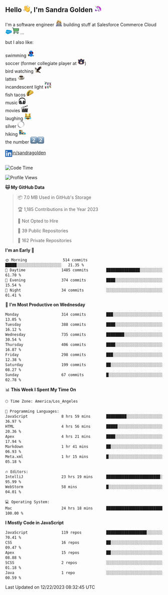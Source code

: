 ## Hello <img src="./static/emoji/wave.png" width="22" />, I'm Sandra Golden <img src="./static/emoji/unicorn-face.png" width="22" />

I'm a software engineer <img src="./static/emoji/female-technologist.png" width="22" /> building stuff at Salesforce Commerce Cloud <img src="./static/emoji/salesforce.png" width="22" /><img src="./static/emoji/commerce-cloud.png" width="22" />&nbsp;...

but I also like:<br/><br/>
swimming <img alt="swimming" src="./static/emoji/keep-swimming.png" width="22" /><br/>
soccer  (former collegiate player at <img src="./static/emoji/auburn.png" width="22" />)<br/>
bird watching <img src="./static/emoji/eagle.png" width="22" /><br/>
lattes <img src="./static/emoji/coffee.png" width="22" /><br/>
incandescent light <img src="./static/emoji/lights.png" width="22" /><br/>
fish tacos <img src="./static/emoji/taco.png" width="22" /><br/>
music <img src="./static/emoji/headphones.png" width="22" /><br/>
movies <img src="./static/emoji/movie-clapper.png" width="22" /><br/>
laughing <img src="./static/emoji/joy-cat.png" width="22" /><br/>
silver <img src="./static/emoji/silver-hoop.png" width="22" /><br/>
hiking <img src="./static/emoji/hiker.png" width="22" /><br/>
the number <img src="./static/emoji/two.png" width="22" /><img src="./static/emoji/two.png" width="22" />
<br/><br/>
<img align="left" alt="Sandra Golden | LinkedIn" width="22px" src="./static/emoji/linkedin.png" /> <a href="https://www.linkedin.com/in/sandragolden/">in/sandragolden</a>
<br/><br/>
<!--START_SECTION:waka-->
![Code Time](http://img.shields.io/badge/Code%20Time-76%20hrs%2058%20mins-blue)

![Profile Views](http://img.shields.io/badge/Profile%20Views-4-blue)

**🐱 My GitHub Data** 

> 📦 7.0 MB Used in GitHub's Storage 
 > 
> 🏆 1,185 Contributions in the Year 2023
 > 
> 🚫 Not Opted to Hire
 > 
> 📜 39 Public Repositories 
 > 
> 🔑 162 Private Repositories 
 > 
**I'm an Early 🐤** 

```text
🌞 Morning                514 commits         █████░░░░░░░░░░░░░░░░░░░░   21.35 % 
🌆 Daytime                1485 commits        ███████████████░░░░░░░░░░   61.70 % 
🌃 Evening                374 commits         ████░░░░░░░░░░░░░░░░░░░░░   15.54 % 
🌙 Night                  34 commits          ░░░░░░░░░░░░░░░░░░░░░░░░░   01.41 % 
```
📅 **I'm Most Productive on Wednesday** 

```text
Monday                   314 commits         ███░░░░░░░░░░░░░░░░░░░░░░   13.05 % 
Tuesday                  388 commits         ████░░░░░░░░░░░░░░░░░░░░░   16.12 % 
Wednesday                735 commits         ████████░░░░░░░░░░░░░░░░░   30.54 % 
Thursday                 406 commits         ████░░░░░░░░░░░░░░░░░░░░░   16.87 % 
Friday                   298 commits         ███░░░░░░░░░░░░░░░░░░░░░░   12.38 % 
Saturday                 199 commits         ██░░░░░░░░░░░░░░░░░░░░░░░   08.27 % 
Sunday                   67 commits          █░░░░░░░░░░░░░░░░░░░░░░░░   02.78 % 
```


📊 **This Week I Spent My Time On** 

```text
🕑︎ Time Zone: America/Los_Angeles

💬 Programming Languages: 
JavaScript               8 hrs 59 mins       █████████░░░░░░░░░░░░░░░░   36.97 % 
HTML                     4 hrs 56 mins       █████░░░░░░░░░░░░░░░░░░░░   20.36 % 
Apex                     4 hrs 21 mins       ████░░░░░░░░░░░░░░░░░░░░░   17.94 % 
Markdown                 1 hr 41 mins        ██░░░░░░░░░░░░░░░░░░░░░░░   06.93 % 
Meta.xml                 1 hr 15 mins        █░░░░░░░░░░░░░░░░░░░░░░░░   05.18 % 

🔥 Editors: 
IntelliJ                 23 hrs 19 mins      ████████████████████████░   95.99 % 
WebStorm                 58 mins             █░░░░░░░░░░░░░░░░░░░░░░░░   04.01 % 

💻 Operating System: 
Mac                      24 hrs 18 mins      █████████████████████████   100.00 % 
```

**I Mostly Code in JavaScript** 

```text
JavaScript               119 repos           ██████████████████░░░░░░░   70.41 % 
CSS                      16 repos            ██░░░░░░░░░░░░░░░░░░░░░░░   09.47 % 
Apex                     15 repos            ██░░░░░░░░░░░░░░░░░░░░░░░   08.88 % 
SCSS                     2 repos             ░░░░░░░░░░░░░░░░░░░░░░░░░   01.18 % 
Java                     1 repo              ░░░░░░░░░░░░░░░░░░░░░░░░░   00.59 % 
```




 Last Updated on 12/22/2023 08:32:45 UTC
<!--END_SECTION:waka-->

